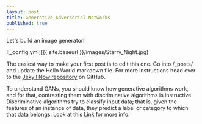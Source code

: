 ```yaml
---
layout: post
title: Generative Adverserial Networks
published: true
---
```


Let's build an image generator!

![_config.yml]({{ site.baseurl }}/images/Starry_Night.jpg)




The easiest way to make your first post is to edit this one. Go into /_posts/ and update the Hello World markdown file. For more instructions head over to the [Jekyll Now repository](https://github.com/barryclark/jekyll-now) on GitHub.

To understand GANs, you should know how generative algorithms work, and for that, contrasting them with discriminative algorithms is instructive. Discriminative algorithms try to classify input data; that is, given the features of an instance of data, they predict a label or category to which that data belongs.
Look at this [Link](https://skymind.ai/wiki/generative-adversarial-network-gan "Skymind") for more info.